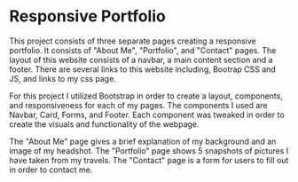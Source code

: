 # Responsive Portfolio

This project consists of three separate pages creating a responsive portfolio. It consists of "About Me", "Portfolio", and "Contact" pages. The layout of this website consists of a navbar, a main content section and a footer. There are several links to this website including, Bootrap CSS and JS, and links to my css page. 

For this project I utilized Bootstrap in order to create a layout, components, and responsiveness for each of my pages. The components I used are Navbar, Card, Forms, and Footer. Each component was tweaked in order to create the visuals and functionality of the webpage. 

The "About Me" page gives a brief explanation of my background and an image of my headshot. The "Portfolio" page shows 5 snapshots of pictures I have taken from my travels. The "Contact" page is a form for users to fill out in order to contact me.




